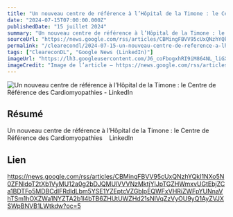 ```yaml
---
title: "Un nouveau centre de référence à l’Hôpital de la Timone : le Centre de Référence des Cardiomyopathies - LinkedIn"
date: "2024-07-15T07:00:00.000Z"
publishedDate: "15 juillet 2024"
summary: "Un nouveau centre de référence à l’Hôpital de la Timone : le Centre de Référence des Cardiomyopathies &nbsp;&nbsp; LinkedIn"
sourceUrl: "https://news.google.com/rss/articles/CBMingFBVV95cUxQNzhYQkI1NXo5N0ZFNldoT2tXb1VyMU12a0g2bDJQMUlVVVNzMktjYlJpTGZHWmxvUGtEbjZCa1BDTFo5MDBCdlFRdldLbm5YSE1YZEptcVZGblpEQWFxVHRiZWFpYUNnaVhTSm1hOXZWa1NYZTA2b1l4bTB6ZHUtUWZHd21sNlVqZzVyOU9yQ1AyZVJXSWpBNVB1LWtkdw?oc=5"
permalink: "/clearecondl/2024-07-15-un-nouveau-centre-de-reference-a-lhopital-de-la-timone-le-centre-de-reference-de"
tags: ["CleareconDL", "Google News (LinkedIn)"]
imageUrl: "https://lh3.googleusercontent.com/J6_coFbogxhRI9iM864NL_liGXvsQp2AupsKei7z0cNNfDvGUmWUy20nuUhkREQyrpY4bEeIBuc=s0-w300"
imageCredit: "Image de l’article — https://news.google.com/rss/articles/CBMingFBVV95cUxQNzhYQkI1NXo5N0ZFNldoT2tXb1VyMU12a0g2bDJQMUlVVVNzMktjYlJpTGZHWmxvUGtEbjZCa1BDTFo5MDBCdlFRdldLbm5YSE1YZEptcVZGblpEQWFxVHRiZWFpYUNnaVhTSm1hOXZWa1NYZTA2b1l4bTB6ZHUtUWZHd21sNlVqZzVyOU9yQ1AyZVJXSWpBNVB1LWtkdw?oc=5"
---
```


![Un nouveau centre de référence à l’Hôpital de la Timone : le Centre de Référence des Cardiomyopathies - LinkedIn](https://lh3.googleusercontent.com/J6_coFbogxhRI9iM864NL_liGXvsQp2AupsKei7z0cNNfDvGUmWUy20nuUhkREQyrpY4bEeIBuc=s0-w300)

## Résumé

Un nouveau centre de référence à l’Hôpital de la Timone : le Centre de Référence des Cardiomyopathies &nbsp;&nbsp; LinkedIn

## Lien

https://news.google.com/rss/articles/CBMingFBVV95cUxQNzhYQkI1NXo5N0ZFNldoT2tXb1VyMU12a0g2bDJQMUlVVVNzMktjYlJpTGZHWmxvUGtEbjZCa1BDTFo5MDBCdlFRdldLbm5YSE1YZEptcVZGblpEQWFxVHRiZWFpYUNnaVhTSm1hOXZWa1NYZTA2b1l4bTB6ZHUtUWZHd21sNlVqZzVyOU9yQ1AyZVJXSWpBNVB1LWtkdw?oc=5
